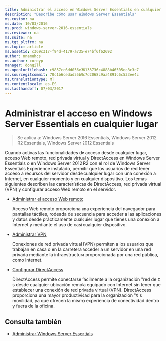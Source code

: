 ```yaml
---
title: Administrar el acceso en Windows Server Essentials en cualquier lugar
description: "Describe cómo usar Windows Server Essentials"
ms.custom: na
ms.date: 10/03/2016
ms.prod: windows-server-2016-essentials
ms.reviewer: na
ms.suite: na
ms.tgt_pltfrm: na
ms.topic: article
ms.assetid: c369c317-f94d-4179-a735-e74bf6f62692
author: nnamuhcs
ms.author: coreyp
manager: dongill
ms.openlocfilehash: c9857cc6dd056e36133736c4888b46505ec8c3c7
ms.sourcegitcommit: 70c1b6cedad55b9c7d2068c9aa4891c6c533ee4c
ms.translationtype: MT
ms.contentlocale: es-ES
ms.lasthandoff: 07/03/2017
---
```

# <a name="manage-anywhere-access-in-windows-server-essentials"></a>Administrar el acceso en Windows Server Essentials en cualquier lugar

>Se aplica a: Windows Server 2016 Essentials, Windows Server 2012 R2 Essentials, Windows Server 2012 Essentials

Cuando activas las funcionalidades de acceso desde cualquier lugar, acceso Web remoto, red privada virtual y DirectAccess en Windows Server Essentials o en Windows Server 2012 R2 con el rol de Windows Server Essentials Experience instalado, permitir que los usuarios de red tener acceso a recursos del servidor desde cualquier lugar con una conexión a Internet, en cualquier momento y en cualquier dispositivo. Los temas siguientes describen las características de DirectAccess, red privada virtual (VPN) y configurar acceso Web remoto en el servidor.  
  
-   [Administrar el acceso Web remoto](Manage-Remote-Web-Access-in-Windows-Server-Essentials.md)  
  
     Acceso Web remoto proporciona una experiencia del navegador para pantallas táctiles, rodeada de secuencia para acceder a las aplicaciones y datos desde prácticamente cualquier lugar que tienes una conexión a Internet y mediante el uso de casi cualquier dispositivo.  
  
-   [Administrar VPN](Manage-VPN-in-Windows-Server-Essentials.md)  
  
     Conexiones de red privada virtual (VPN) permiten a los usuarios que trabajan en casa o en la carretera acceder a un servidor en una red privada mediante la infraestructura proporcionada por una red pública, como Internet.  
  
-   [Configurar DirectAccess](Configure-DirectAccess-in-Windows-Server-Essentials.md)  
  
     DirectAccess permite conectarse fácilmente a la organización "red de ¢ s desde cualquier ubicación remota equipado con Internet sin tener que establecer una conexión de red privada virtual (VPN). DirectAccess proporciona una mayor productividad para la organización "¢ s movilidad, ya que ofrecen la misma experiencia de conectividad dentro y fuera de la oficina.  
  
## <a name="see-also"></a>Consulta también  

-   [Administrar Windows Server Essentials](Manage-Windows-Server-Essentials.md)
